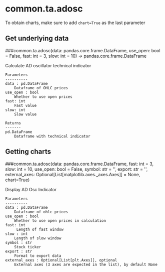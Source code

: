 # common.ta.adosc

To obtain charts, make sure to add `chart=True` as the last parameter

## Get underlying data 
###common.ta.adosc(data: pandas.core.frame.DataFrame, use_open: bool = False, fast: int = 3, slow: int = 10) -> pandas.core.frame.DataFrame

Calculate AD oscillator technical indicator

    Parameters
    ----------
    data : pd.DataFrame
        Dataframe of OHLC prices
    use_open : bool
        Whether to use open prices
    fast: int
        Fast value
    slow: int
        Slow value

    Returns
    -------
    pd.DataFrame
        Dataframe with technical indicator

## Getting charts 
###common.ta.adosc(data: pandas.core.frame.DataFrame, fast: int = 3, slow: int = 10, use_open: bool = False, symbol: str = '', export: str = '', external_axes: Optional[List[matplotlib.axes._axes.Axes]] = None, chart=True)

Display AD Osc Indicator

    Parameters
    ----------
    data : pd.DataFrame
        Dataframe of ohlc prices
    use_open : bool
        Whether to use open prices in calculation
    fast: int
         Length of fast window
    slow : int
        Length of slow window
    symbol : str
        Stock ticker
    export : str
        Format to export data
    external_axes : Optional[List[plt.Axes]], optional
        External axes (3 axes are expected in the list), by default None

